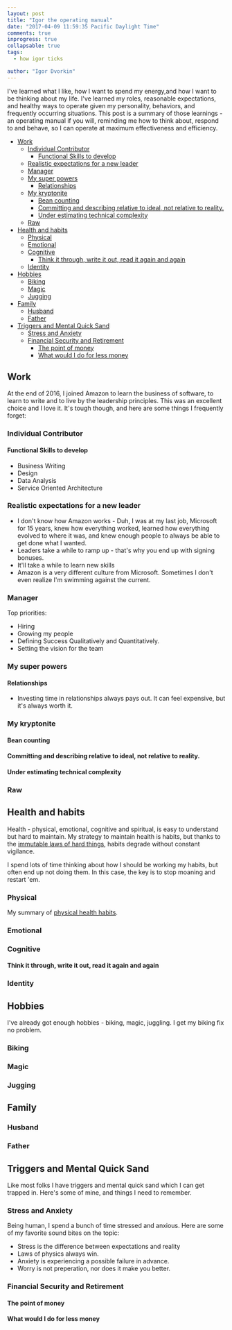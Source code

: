 ```yaml
---
layout: post
title: "Igor the operating manual"
date: "2017-04-09 11:59:35 Pacific Daylight Time"
comments: true
inprogress: true
collapsable: true
tags:
  - how igor ticks

author: "Igor Dvorkin"
---
```


I've learned what I like, how I want to spend my energy,and how I want to be thinking about my life. I've learned my roles, reasonable expectations, and healthy ways to operate given my personality, behaviors, and frequently occurring situations. This post is a summary of those learnings - an operating manual if you will, reminding me how to think about, respond to and behave, so I can operate at maximum effectiveness and efficiency.

<!-- TOC -->

- [Work](#work)
  - [Individual Contributor](#individual-contributor)
    - [Functional Skills to develop](#functional-skills-to-develop)
  - [Realistic expectations for a new leader](#realistic-expectations-for-a-new-leader)
  - [Manager](#manager)
  - [My super powers](#my-super-powers)
    - [Relationships](#relationships)
  - [My kryptonite](#my-kryptonite)
    - [Bean counting](#bean-counting)
    - [Committing and describing relative to ideal, not relative to reality.](#committing-and-describing-relative-to-ideal-not-relative-to-reality)
    - [Under estimating technical complexity](#under-estimating-technical-complexity)
  - [Raw](#raw)
- [Health and habits](#health-and-habits)
  - [Physical](#physical)
  - [Emotional](#emotional)
  - [Cognitive](#cognitive)
    - [Think it through, write it out, read it again and again](#think-it-through-write-it-out-read-it-again-and-again)
  - [Identity](#identity)
- [Hobbies](#hobbies)
  - [Biking](#biking)
  - [Magic](#magic)
  - [Jugging](#jugging)
- [Family](#family)
  - [Husband](#husband)
  - [Father](#father)
- [Triggers and Mental Quick Sand](#triggers-and-mental-quick-sand)
  - [Stress and Anxiety](#stress-and-anxiety)
  - [Financial Security and Retirement](#financial-security-and-retirement)
    - [The point of money](#the-point-of-money)
    - [What would I do for less money](#what-would-i-do-for-less-money)

<!-- /TOC -->

## Work

At the end of 2016, I joined Amazon to learn the business of software, to learn to write and to live by the leadership principles. This was an excellent choice and I love it. It's tough though, and here are some things I frequently forget:

### Individual Contributor

#### Functional Skills to develop

- Business Writing
- Design
- Data Analysis
- Service Oriented Architecture

### Realistic expectations for a new leader

- I don't know how Amazon works - Duh, I was at my last job, Microsoft for 15 years, knew how everything worked, learned how everything evolved to where it was, and knew enough people to always be able to get done what I wanted.
- Leaders take a while to ramp up - that's why you end up with signing bonuses.
- It'll take a while to learn new skills
- Amazon is a very different culture from Microsoft. Sometimes I don't even realize I'm swimming against the current.

### Manager

Top priorities:

- Hiring
- Growing my people
- Defining Success Qualitatively and Quantitatively.
- Setting the vision for the team

### My super powers

#### Relationships

- Investing time in relationships always pays out. It can feel expensive, but it's always worth it.

### My kryptonite

#### Bean counting

#### Committing and describing relative to ideal, not relative to reality.

#### Under estimating technical complexity

### Raw

## Health and habits

Health - physical, emotional, cognitive and spiritual, is easy to understand but hard to maintain. My strategy to maintain health is habits, but thanks to the [immutable laws of hard things](http://~/Immutable-Laws-Of-Hard), habits degrade without constant vigilance.

I spend lots of time thinking about how I should be working my habits, but often end up not doing them. In this case, the key is to stop moaning and restart 'em.

### Physical

My summary of [physical health habits](https://medium.com/being-healthy/physical-health-a2f648e7574c).

### Emotional

### Cognitive

#### Think it through, write it out, read it again and again

### Identity

## Hobbies

I've already got enough hobbies - biking, magic, juggling. I get my biking fix no problem.

### Biking

### Magic

### Jugging

## Family

### Husband

### Father

## Triggers and Mental Quick Sand

Like most folks I have triggers and mental quick sand which I can get trapped in. Here's some of mine, and things I need to remember.

### Stress and Anxiety

Being human, I spend a bunch of time stressed and anxious. Here are some of my favorite sound bites on the topic:

- Stress is the difference between expectations and reality
- Laws of physics always win.
- Anxiety is experiencing a possible failure in advance.
- Worry is not preperation, nor does it make you better.

### Financial Security and Retirement

#### The point of money

#### What would I do for less money
